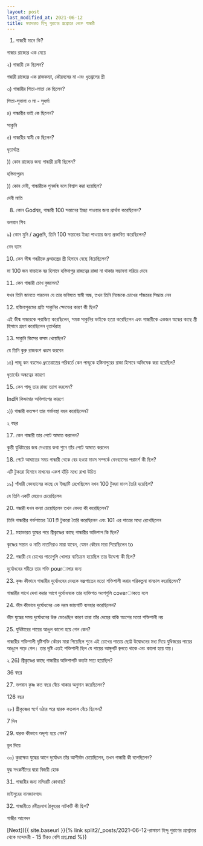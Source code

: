 ```yaml
---
layout: post
last_modified_at: 2021-06-12
title: মহাভারত হিন্দু পুরাণের প্রশ্নোত্তর থেকে গান্ধারী
---
```


1) গান্ধারী মানে কি?

গান্ধার রাজ্যের এক মেয়ে

২) গান্ধারী কে ছিলেন?

গন্ধারী রাজ্যের এক রাজকন্যা, কৌরবসের মা এবং ধৃতথ্রসের স্ত্রী


৩) গান্ধারীর পিতা-মাতা কে ছিলেন?

পিতা-সুবালা ও মা - সুধর্মা

৪) গান্ধারীর ভাই কে ছিলেন?

সাকুনি

৫) গান্ধারীর স্বামী কে ছিলেন?

ধৃতার্থাস্ত্র

)) কোন রাজ্যের জন্য গান্ধারী রানী ছিলেন?

হস্তিনাপুরম

)) কোন দেবী, গান্ধারীকে পুনর্জন্ম বলে বিশ্বাস করা হয়েছিল?

দেবী মাতি

 
8) কোন Godশ্বর, গান্ধারী 100 সন্তানের ইচ্ছা পাওয়ার জন্য প্রার্থনা করেছিলেন?

ভগবান শিব

৯) কোন মুনি / ageষি, তিনি 100 সন্তানের ইচ্ছা পাওয়ার জন্য প্রভাবিত করেছিলেন?

বেদ ব্যাস

10) কেন ভীষ্ম গন্ধরীকে ধ্রুথরস্ত্রের স্ত্রী হিসাবে বেছে নিয়েছিলেন?

মা 100 জন বাচ্চাকে বর হিসাবে হস্তিনাপুর রাজত্বের রাজা না থাকার সম্ভাবনা সরিয়ে দেবে

11) কেন গান্ধারী চোখ বুজলেন?

যখন তিনি জানতে পারলেন যে তার ভবিষ্যত স্বামী অন্ধ, তখন তিনি নিজেকে চোখের পাঁজরের সিদ্ধান্ত নেন

12) হস্তিনাপুরমের প্রতি সাকুনির ক্ষোভের কারণ কী ছিল?

এই ভীষ্ম গান্ধারকে পরাজিত করেছিলেন, সমস্ত সাকুনির ভাইকে হত্যা করেছিলেন এবং গান্ধারীকে একজন অন্ধের কাছে স্ত্রী হিসাবে গ্রহণ করেছিলেন ধৃতার্থরাস্ত্র

13) সাকুনি কিসের কসম খেয়েছিল?

যে তিনি কুরু রাজবংশ ধ্বংস করবেন

১৪) পান্ডু কম বয়সেও ধ্রুতেরাস্ত্রের পরিবর্তে কেন পান্ডুকে হস্তিনাপুরের রাজা হিসাবে অভিষেক করা হয়েছিল?

ধৃতার্থের অন্ধত্বের কারণে

15) কেন পান্ডু তার রাজ্য ত্যাগ করলেন?

 Indষি কিন্ডামার অভিশাপের কারণে

১)) গান্ধারী কতক্ষণ তার গর্ভাবস্থা বহন করেছিলেন?

২ বছর

17) কেন গান্ধারী তার পেটে আঘাত করলেন?

কুন্তী যুধিষ্টারের জন্ম দেওয়ার কথা শুনে তাঁর পেটে আঘাত করলেন

18) পেটে আঘাতের সময় গান্ধারী থেকে বের হওয়া মাংস সম্পর্কে বেদব্যাসের পরামর্শ কী ছিল?

এটি টুকরো হিসাবে মাখনের একশ হাঁড়ি মধ্যে রাখা উচিত

১৯) গাঁধারী বেদব্যাসের কাছে যে ইচ্ছাটি রেখেছিলেন যখন 100 টুকরা মাংস তৈরি হয়েছিল?

যে তিনি একটি মেয়েও চেয়েছিলেন

20) গন্ধারী যখন কন্যা চেয়েছিলেন তখন বেদব্য কী করেছিলেন?

তিনি গান্ধারীর গর্ভপাতের 101 টি টুকরো তৈরি করেছিলেন এবং 101 এর পাত্রের মধ্যে রেখেছিলেন

21) মহাভারত যুদ্ধের পরে শ্রীকৃষ্ণের কাছে গান্ধারীর অভিশাপ কি ছিল?

কৃষ্ণের সন্তান ও নাতি নাতনিরাও মারা যাবেন, যেমন কৌরব মারা গিয়েছিলেন to

22) গন্ধারী যে চোখের পাতাগুলি খোলার ব্যতিক্রম হয়েছিল তার উদ্দেশ্য কী ছিল?

দুর্যোধনের শরীরে তার শক্তি pourালার জন্য

23) কৃষ্ণ কীভাবে গান্ধারীর দুর্যোধনের দেহকে বজ্রপাতের মতো শক্তিশালী করার পরিকল্পনা বানচাল করেছিলেন?

গান্ধারীর সাথে দেখা করার আগে দুর্যোধনকে তার ব্যক্তিগত অংশগুলি coverাকতে বলে

24) ভীম কীভাবে দুর্যোধনের এক নরম জায়গাটি ব্যবহার করেছিলেন?

ভীম যুদ্ধের সময় দুর্যোধনের উরু ভেঙেছিল কারণ তারা তাঁর দেহের বাকি অংশের মতো শক্তিশালী নয়

25) যুধিষ্টারের পায়ের আঙুল কালো হয়ে গেল কেন?

গান্ধারীর শক্তিশালী দৃষ্টিশক্তি কৌরব মারা গিয়েছিল শুনে এই চোখের পাতায় ছোট্ট উদ্বোধনের মধ্য দিয়ে যুধিস্তরের পায়ের আঙুলে পড়ে গেল। তার দৃষ্টি এতই শক্তিশালী ছিল যে পায়ের আঙ্গুলটি জ্বলতে থাকে এবং কালো হয়ে যায়।

২ 26) শ্রীকৃষ্ণের কাছে গান্ধারীর অভিশাপটি কতটা সত্য হয়েছিল?

36 বছর

27) ভগবান কৃষ্ণ কত বছর বেঁচে থাকার অনুমান করেছিলেন?

126 বছর

২৮) শ্রীকৃষ্ণের স্বর্গে ওঠার পরে দ্বারক কতকাল বেঁচে ছিলেন?

7 দিন

29) দ্বারক কীভাবে অদৃশ্য হয়ে গেল?

ডুব দিয়ে

৩০) কুরক্ষেত্র যুদ্ধের আগে দুর্যোধন তাঁর আশীর্বাদ চেয়েছিলেন, তখন গান্ধারী কী বলেছিলেন?

যুদ্ধ সৎকর্মীদের দ্বারা বিজয়ী হোক

31) গান্ধারীর জন্য মন্দিরটি কোথায়?

মাইসুরের নানজানগদে

32) গান্ধারীতে রবীন্দ্রনাথ ঠাকুরের নাটকটি কী ছিল?

গান্ধীর আবেদন



[Next]({{ site.baseurl }}{% link  split2/_posts/2021-06-12-রামায়ণ হিন্দু পুরাণের প্রশ্নোত্তর থেকে মন্দোদরী - 15 টিরও বেশি প্রশ্ন.md %})



